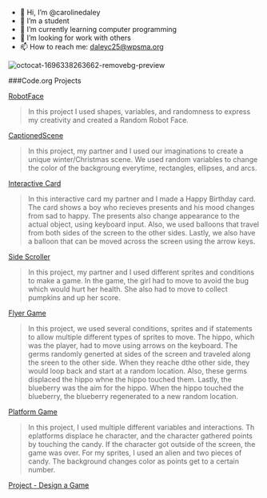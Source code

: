 - 🔭 Hi, I’m @carolinedaley
- 🌱 I’m a student
- 👯 I’m currently learning computer programming
- 🤔 I’m looking for work with others
- 📫 How to reach me: daleyc25@wpsma.org

![octocat-1696338263662-removebg-preview](https://github.com/carolinedaley/CarolineDaley/assets/146843363/1f4b5942-7bb3-441a-a4da-567d3ba5da1d)

###Code.org Projects

[RobotFace](https://CarolineDaley.github.io/RobotFace/)
>In this project I used shapes, variables, and randomness to express my creativity and created a Random Robot Face. 

[CaptionedScene](https://studio.code.org/projects/gamelab/SrEECsy168MHkuKZjo2IrUDnHRigl40-JI9niJ2Os5g)
>In this project, my partner and I used our imaginations to create a unique winter/Christmas scene. We used random variables to change the color of the backgroung everytime, rectangles, ellipses, and arcs. 

[Interactive Card](https://studio.code.org/projects/gamelab/Vo0KUX6q_fi51u6RBtnpXRGNUtospT9MC54LAFhna8U/)
> In this interactive card my partner and I made a Happy Birthday card. The card shows a boy who recieves presents and his mood changes from sad to happy. The presents also change appearance to the actual object, using keyboard input. Also, we used balloons that travel from both sides of the screen to the other sides. Lastly, we also have a balloon that can be moved across the screen using the arrow keys. 

[Side Scroller](https://studio.code.org/projects/gamelab/tVX6-0qUsbbSR49L7kSqQdGy75UyIxLbfMXXPpQDsk4)
> In this project, my partner and I used different sprites and conditions to make a game. In the game, the girl had to move to avoid the bug which would hurt her health. She also had to move to collect pumpkins and up her score. 

[Flyer Game](https://studio.code.org/projects/gamelab/aZghPkpIay0TdICeS4BrRlH0bkFplv83uDNrcx3u-yY)
> In this project, we used several conditions, sprites and if statements to allow multiple different types of sprites to move. The hippo, which was the player, had to move using arrows on the keyboard. The germs randomly generted at sides of the screen and traveled along the sreen to the other side. When they reache dthe other side, they would loop back and start at a random location. Also, these germs displaced the hippo whne the hippo touched them. Lastly, the blueberry was the aim for the hippo. When the hippo touched the blueberry, the blueberry regenerated to a new random location. 

[Platform Game](https://studio.code.org/projects/gamelab/AymshRKc2_AstfhG-XqVvRUBpAY8fvb0nAtpoYvdaTo)
> In this project, I used multiple different variables and interactions. Th eplatforms displace he character, and the character gathered points by touching the candy. If the character got outside of the screen, the game was over. For my sprites, I used an alien and two pieces of candy. The background changes color as points get to a certain number. 

[Project - Design a Game](https://studio.code.org/projects/gamelab/m8Lbat-HYXCklt6wrD3MbVsFhI6_m6k5z3ugpqzJDA8)
> 






